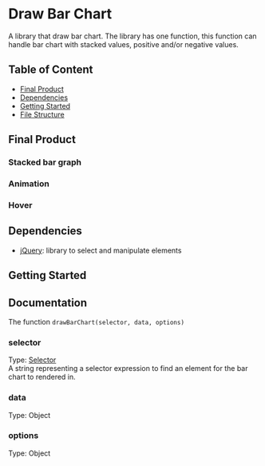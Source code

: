 # Draw Bar Chart

A library that draw bar chart. The library has one function, this function can handle bar chart with stacked values, positive and/or negative values.

## Table of Content

- [Final Product](#final-product)
- [Dependencies](#dependencies)
- [Getting Started](#getting-started)
- [File Structure](#file-structure)


## Final Product

### Stacked bar graph

### Animation

### Hover

## Dependencies

- [jQuery](https://jquery.com/): library to select and manipulate elements

## Getting Started

## Documentation

The function `drawBarChart(selector, data, options)`

### selector

Type: [Selector](https://api.jquery.com/category/selectors/)  
A string representing a selector expression to find an element for the bar chart to rendered in.

### data

Type: Object

### options

Type: Object